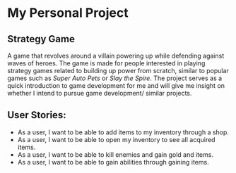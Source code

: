 # My Personal Project

## Strategy Game
A game that revolves around a villain powering up while defending against waves
of heroes. The game is made for people interested in playing strategy games related
to building up power from scratch, similar to popular games such as *Super Auto Pets* or *Slay the Spire*.
The project serves as a quick introduction to game development for me and will give me insight on
whether I intend to pursue game development/ similar projects.

## **User Stories:**
- As a user, I want to be able to add items to my inventory through a shop.
- As a user, I want to be able to open my inventory to see all acquired items.
- As a user, I want to be able to kill enemies and gain gold and items.
- As a user, I want to be able to gain abilities through gaining items.